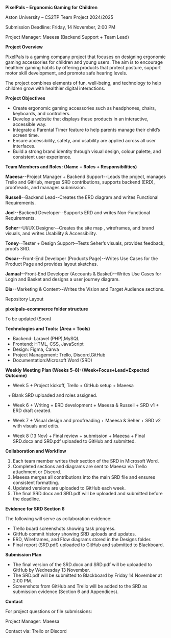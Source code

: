 **PixelPals – Ergonomic Gaming for Children**



Aston University – CS2TP Team Project 2024/2025

Submission Deadline: Friday, 14 November, 2:00 PM

Project Manager: Maeesa (Backend Support + Team Lead)





**Project Overview**



PixelPals is a gaming company project that focuses on designing ergonomic gaming accessories for children and young users. The aim is to encourage healthier gaming habits by offering products that protect posture, support motor skill development, and promote safe hearing levels.



The project combines elements of fun, well-being, and technology to help children grow with healthier digital interactions.



**Project Objectives**



* Create ergonomic gaming accessories such as headphones, chairs, keyboards, and controllers.
* Develop a website that displays these products in an interactive, accessible way.
* Integrate a Parental Timer feature to help parents manage their child’s screen time.
* Ensure accessibility, safety, and usability are applied across all user interfaces.
* Build a strong brand identity through visual design, colour palette, and consistent user experience.



**Team Members and Roles: (Name + Roles + Responsibilities)**





**Maeesa**--Project Manager + Backend Support--Leads the project, manages Trello and GitHub, merges SRD contributions, supports backend (ERD), proofreads, and manages submission.



**Russell**--Backend Lead--Creates the ERD diagram and writes Functional Requirements.



**Joel**--Backend Developer--Supports ERD and writes Non-Functional Requirements.



**Seher**--UI/UX Designer--Creates the site map , wireframes, and brand visuals, and writes Usability \& Accessibility.



**Toney**--Tester + Design Support--Tests Seher’s visuals, provides feedback, proofs SRD.



**Oscar**--Front-End Developer (Products Page)--Writes Use Cases for the Product Page and provides layout sketches.



**Jamaal**--Front-End Developer (Accounts \& Basket)--Writes Use Cases for Login and Basket and designs a user journey diagram.



**Dia**--Marketing \& Content--Writes the Vision and Target Audience sections.

Repository Layout





**pixelpals-ecommerce folder structure**

To be updated (Soon)







**Technologies and Tools: (Area + Tools)**



* Backend: Laravel (PHP),MySQL
* Frontend: HTML, CSS, JavaScript
* Design:	Figma, Canva
* Project Management: Trello, Discord,GitHub
* Documentation:Microsoft Word (SRD)





**Weekly Meeting Plan (Weeks 5–8): (Week+Focus+Lead+Expected Outcome)**



* Week 5 + Project kickoff, Trello + GitHub setup + Maeesa	

&nbsp;   + Blank SRD uploaded and roles assigned.



* Week 6 + Writing + ERD development + Maeesa \& Russell + SRD v1 + ERD draft created.



* Week 7 + Visual design and proofreading + Maeesa \& Seher + SRD v2 with visuals and edits.



* Week 8 (13 Nov) + Final review + submission + Maeesa + Final SRD.docx and SRD.pdf uploaded to GitHub and submitted.



**Collaboration and Workflow**



1. Each team member writes their section of the SRD in Microsoft Word.
2. Completed sections and diagrams are sent to Maeesa via Trello attachment or Discord.
3. Maeesa merges all contributions into the main SRD file and ensures consistent formatting.
4. Updated versions are uploaded to GitHub each week.
5. The final SRD.docx and SRD.pdf will be uploaded and submitted before the deadline.



**Evidence for SRD Section 6**



The following will serve as collaboration evidence:



* Trello board screenshots showing task progress.
* GitHub commit history showing SRD uploads and updates.
* ERD, Wireframes, and Flow diagrams stored in the Designs folder.
* Final report (SRD.pdf) uploaded to GitHub and submitted to Blackboard.



**Submission Plan**



* The final version of the SRD.docx and SRD.pdf will be uploaded to GitHub by Wednesday 13 November.
* The SRD.pdf will be submitted to Blackboard by Friday 14 November at 2:00 PM.
* Screenshots from GitHub and Trello will be added to the SRD as submission evidence (Section 6 and Appendices).



**Contact**



For project questions or file submissions:

Project Manager: Maeesa

Contact via: Trello or Discord


